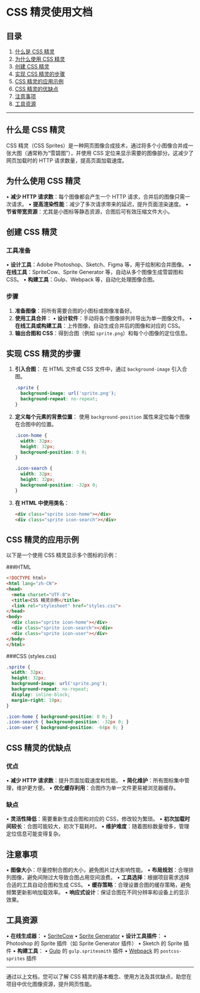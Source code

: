 # CSS 精灵使用文档

## 目录
1. [什么是 CSS 精灵](#什么是-css-精灵)
2. [为什么使用 CSS 精灵](#为什么使用-css-精灵)
3. [创建 CSS 精灵](#创建-css-精灵)
4. [实现 CSS 精灵的步骤](#实现-css-精灵的步骤)
5. [CSS 精灵的应用示例](#css-精灵的应用示例)
6. [CSS 精灵的优缺点](#css-精灵的优缺点)
7. [注意事项](#注意事项)
8. [工具资源](#工具资源)

---

## 什么是 CSS 精灵

CSS 精灵（CSS Sprites）是一种网页图像合成技术，通过将多个小图像合并成一张大图（通常称为“雪碧图”），并使用 CSS 定位来显示需要的图像部分。这减少了网页加载时的 HTTP 请求数量，提高页面加载速度。

## 为什么使用 CSS 精灵

• **减少 HTTP 请求数**：每个图像都会产生一个 HTTP 请求，合并后的图像只需一次请求。
• **提高渲染性能**：减少了多次请求带来的延迟，提升页面渲染速度。
• **节省带宽资源**：尤其是小图标等静态资源，合图后可有效压缩文件大小。

## 创建 CSS 精灵

### 工具准备

• **设计工具**：Adobe Photoshop、Sketch、Figma 等，用于绘制和合并图像。
• **在线工具**：SpriteCow、Sprite Generator 等，自动从多个图像生成雪碧图和 CSS。
• **构建工具**：Gulp、Webpack 等，自动化处理图像合图。

### 步骤

1. **准备图像**：将所有需要合图的小图标或图像准备好。
2. **使用工具合并**：
   • **设计软件**：手动将各个图像排列并导出为单一图像文件。
   • **在线工具或构建工具**：上传图像，自动生成合并后的图像和对应的 CSS。
3. **输出合图和 CSS**：得到合图（例如 `sprite.png`）和每个小图像的定位信息。

## 实现 CSS 精灵的步骤

1. **引入合图**：
   在 HTML 文件或 CSS 文件中，通过 `background-image` 引入合图。
   ```css
   .sprite {
     background-image: url('sprite.png');
     background-repeat: no-repeat;
   }
   ```

2. **定义每个元素的背景位置**：
   使用 `background-position` 属性来定位每个图像在合图中的位置。
   ```css
   .icon-home {
     width: 32px;
     height: 32px;
     background-position: 0 0;
   }

   .icon-search {
     width: 32px;
     height: 32px;
     background-position: -32px 0;
   }
   ```

3. **在 HTML 中使用类名**：
   ```html
   <div class="sprite icon-home"></div>
   <div class="sprite icon-search"></div>
   ```

## CSS 精灵的应用示例

以下是一个使用 CSS 精灵显示多个图标的示例：

###HTML
```html
<!DOCTYPE html>
<html lang="zh-CN">
<head>
  <meta charset="UTF-8">
  <title>CSS 精灵示例</title>
  <link rel="stylesheet" href="styles.css">
</head>
<body>
  <div class="sprite icon-home"></div>
  <div class="sprite icon-search"></div>
  <div class="sprite icon-user"></div>
</body>
</html>
```

###CSS (styles.css)
```css
.sprite {
  width: 32px;
  height: 32px;
  background-image: url('sprite.png');
  background-repeat: no-repeat;
  display: inline-block;
  margin-right: 10px;
}

.icon-home { background-position: 0 0; }
.icon-search { background-position: -32px 0; }
.icon-user { background-position: -64px 0; }
```

## CSS 精灵的优缺点

### 优点

• **减少 HTTP 请求数**：提升页面加载速度和性能。
• **简化维护**：所有图标集中管理，维护更方便。
• **优化缓存利用**：合图作为单一文件更易被浏览器缓存。

### 缺点

• **灵活性降低**：需要重新生成合图和对应的 CSS，修改较为繁琐。
• **初次加载时间较长**：合图可能较大，初次下载耗时。
• **维护难度**：随着图标数量增多，管理定位信息可能变得复杂。

## 注意事项

• **图像大小**：尽量控制合图的大小，避免图片过大影响性能。
• **布局规划**：合理排列图像，避免间隙过大导致合图占用空间浪费。
• **工具选择**：根据项目需求选择合适的工具自动合图和生成 CSS。
• **缓存策略**：合理设置合图的缓存策略，避免频繁更新影响加载效率。
• **响应式设计**：保证合图在不同分辨率和设备上的显示效果。

## 工具资源

• **在线生成器**：
  • [SpriteCow](https://www.spritecow.com/)
  • [Sprite Generator](https://www.toptal.com/developers/css/sprite-generator)
• **设计工具插件**：
  • Photoshop 的 Sprite 插件（如 Sprite Generator 插件）
  • Sketch 的 Sprite 插件
• **构建工具**：
  • [Gulp](https://gulpjs.com/) 的 `gulp.spritesmith` 插件
  • [Webpack](https://webpack.js.org/) 的 `postcss-sprites` 插件

---

通过以上文档，您可以了解 CSS 精灵的基本概念、使用方法及其优缺点，助您在项目中优化图像资源，提升网页性能。